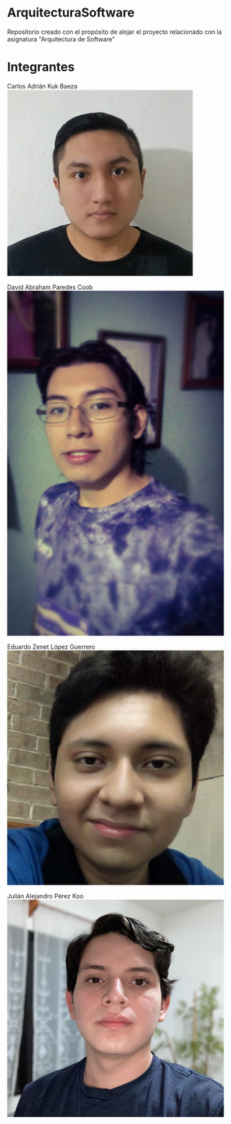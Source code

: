 # ArquitecturaSoftware
Repositorio creado con el propósito de alojar el proyecto relacionado con la asignatura "Arquitectura de Software"

# Integrantes
Carlos Adrián Kuk Baeza
<img src="https://github.com/Zenet1/ArquitecturaSoftware/blob/main/fotos/carlos_adrian_kuk.jpeg">

David Abraham Paredes Coob
<img src="https://github.com/Zenet1/ArquitecturaSoftware/blob/main/fotos/david_abraham_paredes.jpeg">

Eduardo Zenet López Guerrero
<img src="https://github.com/Zenet1/ArquitecturaSoftware/blob/main/fotos/eduardo_zenet_lopez.jpeg">

Julián Alejandro Pérez Koo
<img src="https://github.com/Zenet1/ArquitecturaSoftware/blob/main/fotos/julian_alejandro_perez.jpeg">

